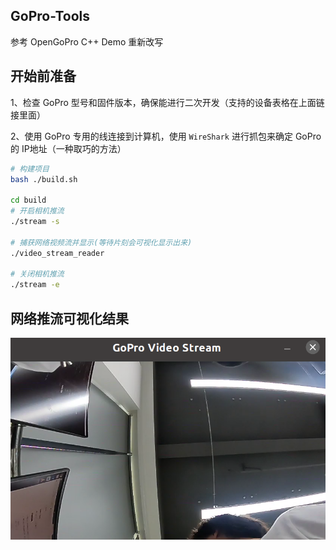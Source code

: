 ## GoPro-Tools

参考 OpenGoPro C++ Demo 重新改写

## 开始前准备
1、检查 GoPro 型号和固件版本，确保能进行二次开发（支持的设备表格在上面链接里面）

2、使用 GoPro 专用的线连接到计算机，使用 `WireShark` 进行抓包来确定 GoPro 的 IP地址（一种取巧的方法）

```bash
# 构建项目
bash ./build.sh

cd build
# 开启相机推流
./stream -s

# 捕获网络视频流并显示(等待片刻会可视化显示出来)
./video_stream_reader

# 关闭相机推流
./stream -e
```

## 网络推流可视化结果

![GoPro 网络推流可视化结果](./gopro_video.png)